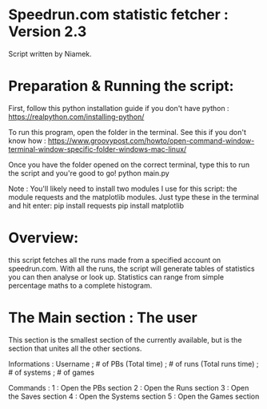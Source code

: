 # Speedrun.com statistic fetcher : Version 2.3
Script written by Niamek.

# Preparation & Running the script:
First, follow this python installation guide if you don't have python : https://realpython.com/installing-python/

To run this program, open the folder in the terminal. See this if you don't know how : https://www.groovypost.com/howto/open-command-window-terminal-window-specific-folder-windows-mac-linux/


Once you have the folder opened on the correct terminal, type this to run the script and you're good to go!
    python main.py

Note : You'll likely need to install two modules I use for this script: the module requests and the matplotlib modules. Just type these in the terminal and hit enter:
    pip install requests
    pip install matplotlib

# Overview:
this script fetches all the runs made from a specified account on speedrun.com. With all the runs, the script will generate tables of statistics you can then analyse or look up. Statistics can range from simple percentage maths to a complete histogram.

# The Main section : The user
This section is the smallest section of the currently available, but is the section that unites all the other sections.

Informations :
    Username ; # of PBs (Total time) ; # of runs (Total runs time) ; # of systems ; # of games

Commands :
    1 : Open the PBs section
    2 : Open the Runs section
    3 : Open the Saves section
    4 : Open the Systems section
    5 : Open the Games section